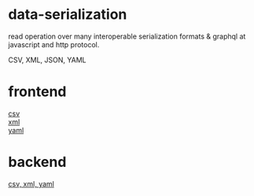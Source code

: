 # data-serialization
read operation over many interoperable serialization formats &amp; graphql at javascript and http protocol.

CSV, XML, JSON, YAML

# frontend

[csv](https://github.com/DaoDeCyrus/CSV.js)<br>
[xml](https://github.com/SummersRemote/xmlToJSON)<br>
[yaml](https://github.com/h4evr/commonjs-javascript-yaml-parser)

# backend

[csv, xml, yaml](https://github.com/onhernandes/parserblade)

